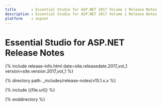 ```yaml
---
title       : Essential Studio for ASP.NET 2017 Volume 1 Release Notes
description : Essential Studio for ASP.NET 2017 Volume 1 Release Notes
platform    : aspnet
---
```


# Essential Studio for ASP.NET Release Notes

{% include release-info.html date=site.releasedate.2017_vol_1 version=site.version.2017_vol_1 %} 

{% directory path: _includes/release-notes/v15.1.x.x %}

{% include {{file.url}} %}

{% enddirectory %}